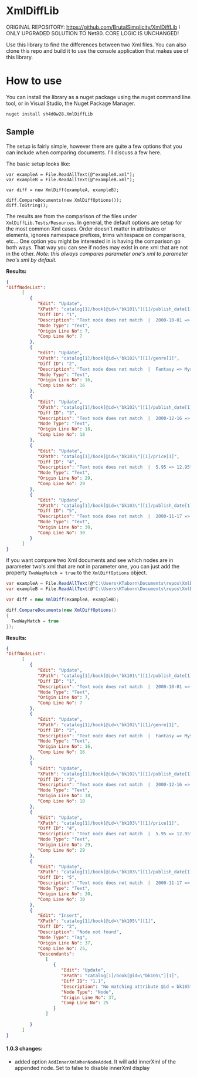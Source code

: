 # XmlDiffLib

ORIGINAL REPOSITORY: https://github.com/BrutalSimplicity/XmlDiffLib
I ONLY UPGRADED SOLUTION TO Net80. CORE LOGIC IS UNCHANGED!

Use this library to find the differences between two Xml files. You can also clone this repo and build it to use the console application that makes use of this library.

# How to use

You can install the library as a nuget package using the nuget command line tool, or in Visual Studio, the Nuget Package Manager.

```
nuget install sh4d0w28.XmlDiffLib
```

## Sample

The setup is fairly simple, however there are quite a few options that you can include when comparing documents. I'll discuss a few here.

The basic setup looks like:

```
var exampleA = File.ReadAllText(@"exampleA.xml");
var exampleB = File.ReadAllText(@"exampleB.xml");

var diff = new XmlDiff(exampleA, exampleB);

diff.CompareDocuments(new XmlDiffOptions());
diff.ToString();
```

The results are from the comparison of the files under `XmlDiffLib.Tests/Resources`. In general, the default options are setup for the most common Xml cases. Order doesn't matter in attributes or elements, ignores namespace prefixes, trims whitespace on comparisons, etc... One option you might be interested in is having the comparison go both ways. That way you can see if nodes may exist in one xml that are not in the other. *Note: this always compares parameter one's xml to parameter two's xml by default.*

**Results:**

```json
{
"DiffNodeList": 
      [
         {
            "Edit": "Update",
            "XPath": "catalog[1]/book[@id=\"bk101\"][1]/publish_date[1]",
            "Diff ID": "1",
            "Description": "Text node does not match  |  2000-10-01 => 2015-10-12",
            "Node Type": "Text",
            "Origin Line No": 7,
            "Comp Line No": 7
         },
         {
            "Edit": "Update",
            "XPath": "catalog[1]/book[@id=\"bk102\"][1]/genre[1]",
            "Diff ID": "2",
            "Description": "Text node does not match  |  Fantasy => Mystery",
            "Node Type": "Text",
            "Origin Line No": 16,
            "Comp Line No": 16
         },
         {
            "Edit": "Update",
            "XPath": "catalog[1]/book[@id=\"bk102\"][1]/publish_date[1]",
            "Diff ID": "3",
            "Description": "Text node does not match  |  2000-12-16 => 2016-02-16",
            "Node Type": "Text",
            "Origin Line No": 18,
            "Comp Line No": 18
         },
         {
            "Edit": "Update",
            "XPath": "catalog[1]/book[@id=\"bk103\"][1]/price[1]",
            "Diff ID": "4",
            "Description": "Text node does not match  |  5.95 => 12.95",
            "Node Type": "Text",
            "Origin Line No": 29,
            "Comp Line No": 29
         },
         {
            "Edit": "Update",
            "XPath": "catalog[1]/book[@id=\"bk103\"][1]/publish_date[1]",
            "Diff ID": "5",
            "Description": "Text node does not match  |  2000-11-17 => 2016-08-17",
            "Node Type": "Text",
            "Origin Line No": 30,
            "Comp Line No": 30
         }
      ]
}
```

If you want compare two Xml documents and see which nodes are in parameter two's xml that are not in parameter one, you can just add the property `TwoWayMatch = true` to the `XmlDiffOptions` object.

```csharp
var exampleA = File.ReadAllText(@"C:\Users\KTaborn\Documents\repos\XmlDiffLib\XmlDiffLib.Tests\Resources\exampleA.xml");
var exampleB = File.ReadAllText(@"C:\Users\KTaborn\Documents\repos\XmlDiffLib\XmlDiffLib.Tests\Resources\exampleB.xml");

var diff = new XmlDiff(exampleA, exampleB);

diff.CompareDocuments(new XmlDiffOptions()
{
  TwoWayMatch = true
});

```

**Results:**

```json
{
"DiffNodeList": 
      [
         {
            "Edit": "Update",
            "XPath": "catalog[1]/book[@id=\"bk101\"][1]/publish_date[1]",
            "Diff ID": "1",
            "Description": "Text node does not match  |  2000-10-01 => 2015-10-12",
            "Node Type": "Text",
            "Origin Line No": 7,
            "Comp Line No": 7
         },
         {
            "Edit": "Update",
            "XPath": "catalog[1]/book[@id=\"bk102\"][1]/genre[1]",
            "Diff ID": "2",
            "Description": "Text node does not match  |  Fantasy => Mystery",
            "Node Type": "Text",
            "Origin Line No": 16,
            "Comp Line No": 16
         },
         {
            "Edit": "Update",
            "XPath": "catalog[1]/book[@id=\"bk102\"][1]/publish_date[1]",
            "Diff ID": "3",
            "Description": "Text node does not match  |  2000-12-16 => 2016-02-16",
            "Node Type": "Text",
            "Origin Line No": 18,
            "Comp Line No": 18
         },
         {
            "Edit": "Update",
            "XPath": "catalog[1]/book[@id=\"bk103\"][1]/price[1]",
            "Diff ID": "4",
            "Description": "Text node does not match  |  5.95 => 12.95",
            "Node Type": "Text",
            "Origin Line No": 29,
            "Comp Line No": 29
         },
         {
            "Edit": "Update",
            "XPath": "catalog[1]/book[@id=\"bk103\"][1]/publish_date[1]",
            "Diff ID": "5",
            "Description": "Text node does not match  |  2000-11-17 => 2016-08-17",
            "Node Type": "Text",
            "Origin Line No": 30,
            "Comp Line No": 30
         },
         {
            "Edit": "Insert",
            "XPath": "catalog[1]/book[@id=\"bk105\"][1]",
            "Diff ID": "2",
            "Description": "Node not found",
            "Node Type": "Tag",
            "Origin Line No": 37,
            "Comp Line No": 25,
            "Descendants": 
               [
                  {
                     "Edit": "Update",
                     "XPath": "catalog[1]/book[@id=\"bk105\"][1]",
                     "Diff ID": "1.1",
                     "Description": "No matching attribute @id = bk105",
                     "Node Type": "Node",
                     "Origin Line No": 37,
                     "Comp Line No": 25
                  }
               ]

         }
      ]
}
```

#### 1.0.3 changes:
- added option `AddInnerXmlWhenNodeAdded`. It will add innerXml of the appended node. Set to false to disable innerXml display